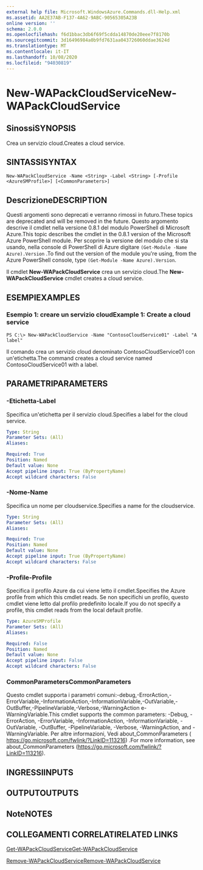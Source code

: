```yaml
---
external help file: Microsoft.WindowsAzure.Commands.dll-Help.xml
ms.assetid: AA2E37AB-F137-4A62-9ABC-90565305A23B
online version: ''
schema: 2.0.0
ms.openlocfilehash: f6d1bbac3db6f69f5cdda14870de20eee7f8170b
ms.sourcegitcommit: 3d16496984a0b9fd7631aa043726060ddae3624d
ms.translationtype: MT
ms.contentlocale: it-IT
ms.lasthandoff: 10/08/2020
ms.locfileid: "94030819"
---
```

# <span data-ttu-id="2dc03-101">New-WAPackCloudService</span><span class="sxs-lookup"><span data-stu-id="2dc03-101">New-WAPackCloudService</span></span>

## <span data-ttu-id="2dc03-102">Sinossi</span><span class="sxs-lookup"><span data-stu-id="2dc03-102">SYNOPSIS</span></span>
<span data-ttu-id="2dc03-103">Crea un servizio cloud.</span><span class="sxs-lookup"><span data-stu-id="2dc03-103">Creates a cloud service.</span></span>

## <span data-ttu-id="2dc03-104">SINTASSI</span><span class="sxs-lookup"><span data-stu-id="2dc03-104">SYNTAX</span></span>

```
New-WAPackCloudService -Name <String> -Label <String> [-Profile <AzureSMProfile>] [<CommonParameters>]
```

## <span data-ttu-id="2dc03-105">Descrizione</span><span class="sxs-lookup"><span data-stu-id="2dc03-105">DESCRIPTION</span></span>
<span data-ttu-id="2dc03-106">Questi argomenti sono deprecati e verranno rimossi in futuro.</span><span class="sxs-lookup"><span data-stu-id="2dc03-106">These topics are deprecated and will be removed in the future.</span></span>
<span data-ttu-id="2dc03-107">Questo argomento descrive il cmdlet nella versione 0.8.1 del modulo PowerShell di Microsoft Azure.</span><span class="sxs-lookup"><span data-stu-id="2dc03-107">This topic describes the cmdlet in the 0.8.1 version of the Microsoft Azure PowerShell module.</span></span>
<span data-ttu-id="2dc03-108">Per scoprire la versione del modulo che si sta usando, nella console di PowerShell di Azure digitare `(Get-Module -Name Azure).Version` .</span><span class="sxs-lookup"><span data-stu-id="2dc03-108">To find out the version of the module you're using, from the Azure PowerShell console, type `(Get-Module -Name Azure).Version`.</span></span>

<span data-ttu-id="2dc03-109">Il cmdlet **New-WAPackCloudService** crea un servizio cloud.</span><span class="sxs-lookup"><span data-stu-id="2dc03-109">The **New-WAPackCloudService** cmdlet creates a cloud service.</span></span>

## <span data-ttu-id="2dc03-110">ESEMPI</span><span class="sxs-lookup"><span data-stu-id="2dc03-110">EXAMPLES</span></span>

### <span data-ttu-id="2dc03-111">Esempio 1: creare un servizio cloud</span><span class="sxs-lookup"><span data-stu-id="2dc03-111">Example 1: Create a cloud service</span></span>
```
PS C:\> New-WAPackCloudService -Name "ContosoCloudService01" -Label "A label"
```

<span data-ttu-id="2dc03-112">Il comando crea un servizio cloud denominato ContosoCloudService01 con un'etichetta.</span><span class="sxs-lookup"><span data-stu-id="2dc03-112">The command creates a cloud service named ContosoCloudService01 with a label.</span></span>

## <span data-ttu-id="2dc03-113">PARAMETRI</span><span class="sxs-lookup"><span data-stu-id="2dc03-113">PARAMETERS</span></span>

### <span data-ttu-id="2dc03-114">-Etichetta</span><span class="sxs-lookup"><span data-stu-id="2dc03-114">-Label</span></span>
<span data-ttu-id="2dc03-115">Specifica un'etichetta per il servizio cloud.</span><span class="sxs-lookup"><span data-stu-id="2dc03-115">Specifies a label for the cloud service.</span></span>

```yaml
Type: String
Parameter Sets: (All)
Aliases:

Required: True
Position: Named
Default value: None
Accept pipeline input: True (ByPropertyName)
Accept wildcard characters: False
```

### <span data-ttu-id="2dc03-116">-Nome</span><span class="sxs-lookup"><span data-stu-id="2dc03-116">-Name</span></span>
<span data-ttu-id="2dc03-117">Specifica un nome per cloudservice.</span><span class="sxs-lookup"><span data-stu-id="2dc03-117">Specifies a name for the cloudservice.</span></span>

```yaml
Type: String
Parameter Sets: (All)
Aliases:

Required: True
Position: Named
Default value: None
Accept pipeline input: True (ByPropertyName)
Accept wildcard characters: False
```

### <span data-ttu-id="2dc03-118">-Profile</span><span class="sxs-lookup"><span data-stu-id="2dc03-118">-Profile</span></span>
<span data-ttu-id="2dc03-119">Specifica il profilo Azure da cui viene letto il cmdlet.</span><span class="sxs-lookup"><span data-stu-id="2dc03-119">Specifies the Azure profile from which this cmdlet reads.</span></span>
<span data-ttu-id="2dc03-120">Se non specifichi un profilo, questo cmdlet viene letto dal profilo predefinito locale.</span><span class="sxs-lookup"><span data-stu-id="2dc03-120">If you do not specify a profile, this cmdlet reads from the local default profile.</span></span>

```yaml
Type: AzureSMProfile
Parameter Sets: (All)
Aliases:

Required: False
Position: Named
Default value: None
Accept pipeline input: False
Accept wildcard characters: False
```

### <span data-ttu-id="2dc03-121">CommonParameters</span><span class="sxs-lookup"><span data-stu-id="2dc03-121">CommonParameters</span></span>
<span data-ttu-id="2dc03-122">Questo cmdlet supporta i parametri comuni:-debug,-ErrorAction,-ErrorVariable,-InformationAction,-InformationVariable,-OutVariable,-OutBuffer,-PipelineVariable,-Verbose,-WarningAction e-WarningVariable.</span><span class="sxs-lookup"><span data-stu-id="2dc03-122">This cmdlet supports the common parameters: -Debug, -ErrorAction, -ErrorVariable, -InformationAction, -InformationVariable, -OutVariable, -OutBuffer, -PipelineVariable, -Verbose, -WarningAction, and -WarningVariable.</span></span> <span data-ttu-id="2dc03-123">Per altre informazioni, Vedi about_CommonParameters ( https://go.microsoft.com/fwlink/?LinkID=113216) .</span><span class="sxs-lookup"><span data-stu-id="2dc03-123">For more information, see about_CommonParameters (https://go.microsoft.com/fwlink/?LinkID=113216).</span></span>

## <span data-ttu-id="2dc03-124">INGRESSI</span><span class="sxs-lookup"><span data-stu-id="2dc03-124">INPUTS</span></span>

## <span data-ttu-id="2dc03-125">OUTPUT</span><span class="sxs-lookup"><span data-stu-id="2dc03-125">OUTPUTS</span></span>

## <span data-ttu-id="2dc03-126">Note</span><span class="sxs-lookup"><span data-stu-id="2dc03-126">NOTES</span></span>

## <span data-ttu-id="2dc03-127">COLLEGAMENTI CORRELATI</span><span class="sxs-lookup"><span data-stu-id="2dc03-127">RELATED LINKS</span></span>

[<span data-ttu-id="2dc03-128">Get-WAPackCloudService</span><span class="sxs-lookup"><span data-stu-id="2dc03-128">Get-WAPackCloudService</span></span>](./Get-WAPackCloudService.md)

[<span data-ttu-id="2dc03-129">Remove-WAPackCloudService</span><span class="sxs-lookup"><span data-stu-id="2dc03-129">Remove-WAPackCloudService</span></span>](./Remove-WAPackCloudService.md)


